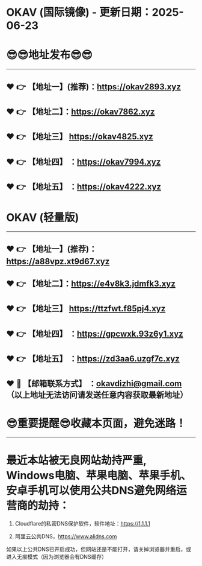 # OKAV (国际镜像) - 更新日期：2025-06-23
:sunglasses::sunglasses:地址发布:sunglasses::sunglasses:
==
------
:heart: :point_right: 【地址一】(推荐)：https://okav2893.xyz
------
:heart: :point_right: 【地址二】：https://okav7862.xyz
------
:heart: :point_right: 【地址三】 https://okav4825.xyz
-----
:heart: :point_right: 【地址四】 ：https://okav7994.xyz
------
:heart: :point_right: 【地址五】 ：https://okav4222.xyz
------
# OKAV (轻量版)
------
:heart: :point_right: 【地址一】(推荐)：https://a88vpz.xt9d67.xyz
------
:heart: :point_right: 【地址二】：https://e4v8k3.jdmfk3.xyz
------
:heart: :point_right: 【地址三】 https://ttzfwt.f85pj4.xyz
-----
:heart: :point_right: 【地址四】 ：https://gpcwxk.93z6y1.xyz
------
:heart: :point_right: 【地址五】 ：https://zd3aa6.uzgf7c.xyz
------------
:heart: :e-mail: 【邮箱联系方式】 ：okavdizhi@gmail.com （以上地址无法访问请发送任意内容获取最新地址）
------
:sunglasses:重要提醒:sunglasses:收藏本页面，避免迷路！
==
------
最近本站被无良网站劫持严重, Windows电脑、苹果电脑、苹果手机、安卓手机可以使用公共DNS避免网络运营商的劫持：
==

1. Cloudflare的私密DNS保护软件，软件地址：https://1.1.1.1

2. 阿里云公共DNS，https://www.alidns.com

如果以上公共DNS已开启成功，但网站还是不能打开，请关掉浏览器并重启，或进入无痕模式（因为浏览器会有DNS缓存）
